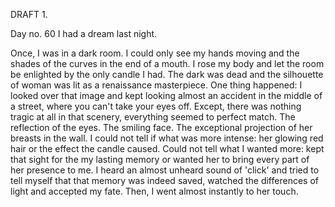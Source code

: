 DRAFT 1.

Day no. 60
I had a dream last night.

Once, I was in a dark room. I could only see my hands moving and the shades of the curves in the end of a mouth.
I rose my body and let the room be enlighted by the only candle I had. The dark was dead and the silhouette of woman was lit as a renaissance masterpiece.
One thing happened: I looked over that image and kept looking almost an accident in the middle of a street, where you can't take your eyes off.
Except, there was nothing tragic at all in that scenery, everything seemed to perfect match. 
The reflection of the eyes. 
The smiling face.
The exceptional projection of her breasts in the wall. 
I could not tell if what was more intense: her glowing red hair or the effect the candle caused.
Could not tell what I wanted more: kept that sight for the my lasting memory or wanted her to bring every part of her presence to me.
I heard an almost unheard sound of 'click' and tried to tell myself that that memory was indeed saved, watched the differences of light and accepted my fate.
Then, I went almost instantly to her touch.

